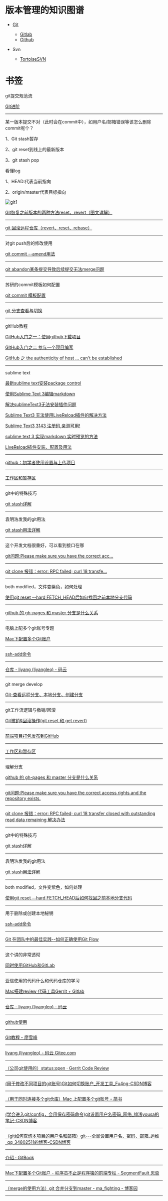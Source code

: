 # 版本管理的知识图谱

- [Git](https://git-scm.com/)

  - [Gitlab](https://about.gitlab.com/)
  - [Github](https://github.com/)

- Svn

  - [TortoiseSVN](https://tortoisesvn.net/index.zh.html)

# 书签
 git提交规范流

[Git进阶](https://www.jianshu.com/p/0ee1b039dcfe)

---

某一版本提交不对（此时会在commit中），如用户名/邮箱错误等该怎么删除commit呢个？

1、Git stash暂存

2、git reset到线上的最新版本

3、git stash pop

看懂log

1、HEAD:代表当前指向

2、origin/master代表目标指向

![git1](/engineering/version/git1.png)

[Git恢复之前版本的两种方法reset、revert（图文详解）](https://blog.csdn.net/yxlshk/article/details/79944535)

---

[git 回滚远程仓库（revert、reset、rebase）](https://blog.csdn.net/qq_36898043/article/details/81461019)

---

对git push后的修改使用

[git commit --amend用法](https://www.jianshu.com/p/a8a2ac58f37d)

---

[git abandon某条提交导致后续提交无法merge问题](https://blog.csdn.net/AurumMann/article/details/79460573)

---

苏研的commit模板如何配置

[git commit 模板配置](https://blog.csdn.net/leibosite/article/details/77993491)

---

[git 分支查看与切换](https://www.cnblogs.com/vae860514/p/11009787.html)

---

gitHub教程

[GitHub入门之一：使用github下载项目](https://blog.csdn.net/icyfox_bupt/article/details/22966629)

[GitHub入门之二 参与一个项目编写](https://blog.csdn.net/icyfox_bupt/article/details/23305039)

[GitHub 之 the authenticity of host ... can't be established](https://blog.csdn.net/hwb1992/article/details/23055943)

---

sublime text

[最新sublime text安装package control ](https://blog.csdn.net/DeMonliuhui/article/details/77990266)

[使用Sublime Text 3编辑markdown](https://blog.csdn.net/linantang/article/details/78000123)

[解决sublimeText3无法安装插件问题](https://blog.csdn.net/zhyh1986/article/details/40678263)

[Sublime Text3 无法使用LiveReload插件的解决方法](https://blog.csdn.net/waydrow/article/details/51000435)

[Sublime Text3 3143 注册码,亲测可用!](https://blog.csdn.net/weixin_39768635/article/details/77979793)

[sublime text 3 实现markdown 实时预览的方法](https://blog.csdn.net/wolfqong/article/details/76060269)

[LiveReload插件安装、配置及用法](https://blog.csdn.net/neet007/article/details/51694643)

---

[github：初学者使用设置与上传项目](https://blog.csdn.net/ssh159/article/details/78792051)

---

[工作区和暂存区](https://www.liaoxuefeng.com/wiki/896043488029600/897271968352576)

---

git中的特殊技巧

[git stash详解](https://blog.csdn.net/stone_yw/article/details/80795669)

---

袁明浩发我的git用法

[git stash用法详解](http://www.softwhy.com/article-8628-1.html)

---

这个开发文档很重好，可以看到接口在哪

[git问题:Please make sure you have the correct acc... ](https://www.jianshu.com/p/c3089a7a7012)

---

[git clone 报错：error: RPC failed; curl 18 transfe...](https://www.jianshu.com/p/ddd1a39dcbc8)

---

both modified，文件变紫色，如何处理

[使用git reset --hard FETCH_HEAD后如何找回之前本地分支代码](https://www.jianshu.com/p/0947b37bfead)

---

[github 的 gh-pages 和 master 分支是什么关系](https://zhidao.baidu.com/question/587503363573294685.html)

---

电脑上配多个git账号专题

[Mac下配置多个Git账户](https://segmentfault.com/a/1190000016269686)

---

[ssh-add命令](https://www.jianshu.com/p/0c6719f33fb9)

---

[仓库 - liyang (liyangleo) - 码云](https://gitee.com/liyangleo/projects)

---

git merge develop

[Git-查看远程分支、本地分支、创建分支](https://www.cnblogs.com/yongdaimi/p/7600052.html)

---

git工作流逻辑与撤销/回滚

[Git撤销&回滚操作(git reset 和 get revert) ](https://blog.csdn.net/asoar/article/details/84111841)

---

[前端项目打包发布到GitHub](https://blog.csdn.net/lorogy/article/details/79761666)

---

[工作区和暂存区](https://www.liaoxuefeng.com/wiki/896043488029600/897271968352576)

---

理解分支

[github 的 gh-pages 和 master 分支是什么关系](https://zhidao.baidu.com/question/587503363573294685.html)

---

[git问题:Please make sure you have the correct access rights and the repository exists.](https://www.jianshu.com/p/c3089a7a7012)

---

[git clone 报错：error: RPC failed; curl 18 transfer closed with outstanding read data remaining 解决办法](https://www.jianshu.com/p/ddd1a39dcbc8)

---

git中的特殊技巧

[git stash详解](https://blog.csdn.net/stone_yw/article/details/80795669)

---

袁明浩发我的git用法

[git stash用法详解](http://www.softwhy.com/article-8628-1.html)

---

both modified，文件变紫色，如何处理

[使用git reset --hard FETCH_HEAD后如何找回之前本地分支代码](https://www.jianshu.com/p/0947b37bfead)

---

用于删除或创建本地秘钥

[ssh-add命令](https://www.jianshu.com/p/0c6719f33fb9)

---

[Git 在团队中的最佳实践--如何正确使用Git Flow](https://www.cnblogs.com/wish123/p/9785101.html)

---

这个讲的非常透彻

[同时使用GitHub和GitLab](https://www.jianshu.com/p/cbb7117986d8)

---

亚信使用的代码什么和代码仓库的学习

[Mac搭建review 代码工具Gerrit + Gitlab](https://blog.csdn.net/Java_HuiLong/article/details/82778425)

---

[仓库 - liyang (liyangleo) - 码云](https://gitee.com/liyangleo/projects)

---

[github使用](https://www.jianshu.com/p/79454cf00945)

---

[Git教程 - 廖雪峰](https://www.liaoxuefeng.com/wiki/0013739516305929606dd18361248578c67b8067c8c017b000)

---

 [liyang (liyangleo) - 码云 Gitee.com](https://gitee.com/liyangleo) 

---

[（公司git使用的）status:open · Gerrit Code Review](https://psagerrit.harman.com/q/status:open) 

---

 [(用于修改不同项目的git账号)Git如何切换账户_开发工具_Fu4ng-CSDN博客](https://blog.csdn.net/junloin/article/details/75197880) 

---

 [（用于同时连接多个git仓库）Mac 上配置多个git账号 - 简书](https://www.jianshu.com/p/698f82e72415) 

---

 [(学会进入git/config，会用保存密码命令)git设置用户名密码_网络_绯浅yousa的笔记-CSDN博客](https://blog.csdn.net/qq_15437667/article/details/51029757) 

---

 [（git如何查询本项目的用户名和邮箱）git---全局设置用户名、密码、邮箱_运维_qq_34802511的博客-CSDN博客](https://blog.csdn.net/qq_34802511/article/details/90055273) 

---

 [介绍 · GitBook](https://www.dituwuyou.com/help/) 

---

 [Mac下配置多个Git账户 - 程序员不止是程序猿的前端专栏 - SegmentFault 思否](https://segmentfault.com/a/1190000016269686) 

---

 [（merge的使用方法）git 合并分支到master - ma_fighting - 博客园](https://www.cnblogs.com/mafeng/p/10173919.html) 

---

